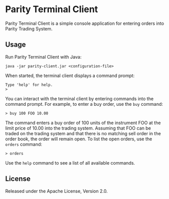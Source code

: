Parity Terminal Client
======================

Parity Terminal Client is a simple console application for entering orders
into Parity Trading System.


Usage
-----

Run Parity Terminal Client with Java:

    java -jar parity-client.jar <configuration-file>

When started, the terminal client displays a command prompt:

    Type 'help' for help.
    >

You can interact with the terminal client by entering commands into the command
prompt. For example, to enter a buy order, use the `buy` command:

    > buy 100 FOO 10.00

The command enters a buy order of 100 units of the instrument FOO at the limit
price of 10.00 into the trading system. Assuming that FOO can be traded on the
trading system and that there is no matching sell order in the order book, the
order will remain open. To list the open orders, use the `orders` command:

    > orders

Use the `help` command to see a list of all available commands.


License
-------

Released under the Apache License, Version 2.0.
